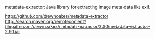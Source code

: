 

metadata-extractor:
Java library for extracting image meta-data like exif.

https://github.com/drewnoakes/metadata-extractor
http://search.maven.org/remotecontent?filepath=com/drewnoakes/metadata-extractor/2.9.1/metadata-extractor-2.9.1.jar

